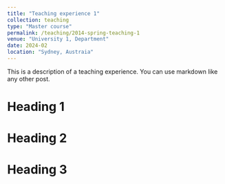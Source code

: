 ```yaml
---
title: "Teaching experience 1"
collection: teaching
type: "Master course"
permalink: /teaching/2014-spring-teaching-1
venue: "University 1, Department"
date: 2024-02
location: "Sydney, Austraia"
---
```


This is a description of a teaching experience. You can use markdown like any other post.

Heading 1
======

Heading 2
======

Heading 3
======
